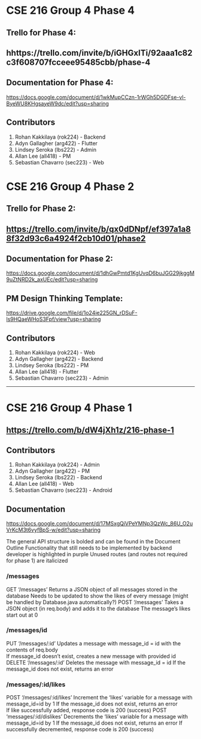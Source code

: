 # CSE 216 Group 4 Phase 4

## Trello for Phase 4:
## hhttps://trello.com/invite/b/iGHGxITi/92aaa1c82c3f608707fcceee95485cbb/phase-4

## Documentation for Phase 4:
https://docs.google.com/document/d/1wkMupCCzn-1rWGh5DGDFse-vl-ByeWU8KHgsayeW9dc/edit?usp=sharing

## Contributors
1. Rohan Kakkilaya (rok224) - Backend  
2. Adyn Gallagher (arg422) - Flutter  
3. Lindsey Seroka (lbs222) - Admin  
4. Allan Lee (all418) - PM  
5. Sebastian Chavarro (sec223) - Web

# CSE 216 Group 4 Phase 2

## Trello for Phase 2:
## https://trello.com/invite/b/qx0dDNpf/ef397a1a88f32d93c6a4924f2cb10d01/phase2 

## Documentation for Phase 2:
https://docs.google.com/document/d/1dhGwPmtd1KgUvqD6buJGG29jkggM9uZtNRD2k_axUEc/edit?usp=sharing
## PM Design Thinking Template: 
https://drive.google.com/file/d/1o24ie225GN_rDSuF-ls9HQaeWHoS3Fpf/view?usp=sharing

## Contributors
1. Rohan Kakkilaya (rok224) - Web  
2. Adyn Gallagher (arg422) - Backend  
3. Lindsey Seroka (lbs222) - PM  
4. Allan Lee (all418) - Flutter  
5. Sebastian Chavarro (sec223) - Admin

---------------------------------------------------------

# CSE 216 Group 4 Phase 1

## https://trello.com/b/dW4jXh1z/216-phase-1 

## Contributors
1. Rohan Kakkilaya (rok224) - Admin  
2. Adyn Gallagher (arg422) - PM  
3. Lindsey Seroka (lbs222) - Backend  
4. Allan Lee (all418) - Web  
5. Sebastian Chavarro (sec223) - Android  

## Documentation 
https://docs.google.com/document/d/17MSxgQiVPeYMNp3QzWc_86U_O2uVrKcM3t6vyfBpS-w/edit?usp=sharing 

The general API structure is bolded and can be found in the Document Outline 
Functionality that still needs to be implemented by backend developer is highlighted in purple 
Unused routes (and routes not required for phase 1) are italicized 

### /messages 
GET ‘/messages’ 
Returns a JSON object of all messages stored in the database 
Needs to be updated to show the likes of every message (might be handled by Database.java automatically?) 
POST ‘/messages’ 
Takes a JSON object (in req.body) and adds it to the database 
The message’s likes start out at 0 

### /messages/id 
PUT ‘/messages/:id’ 
Updates a message with message_id = id with the contents of req.body  
If message_id doesn’t exist, creates a new message with provided id 
DELETE ‘/messages/:id’ 
Deletes the message with message_id = id 
If the message_id does not exist, returns an error  

### /messages/:id/likes 
POST ‘/messages/:id/likes’ 
Increment the ‘likes’ variable for a message with message_id=id by 1 
If the message_id does not exist, returns an error  
If like successfully added, response code is 200 (success) 
POST ‘messages/:id/dislikes’ 
Decrements the ‘likes’ variable for a message with message_id=id by 1 
If the message_id does not exist, returns an error 
If successfully decremented, response code is 200 (success) 
 